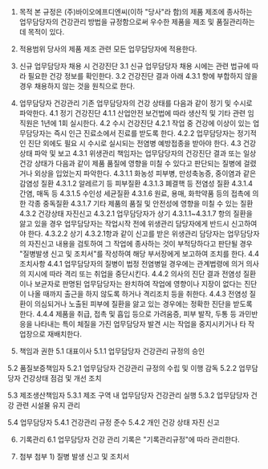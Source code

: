 1. 목적
본 규정은 (주)바이오에프디엔씨(이하 "당사"라 함)의 제품 제조에 종사하는 업무담당자의 건강관리 방법을 규정함으로써 우수한 제품을 제조 및 품질관리하는 데 목적이 있다.

2. 적용범위
당사의 제품 제조 관련 모든 업무담당자에 적용한다.

3. 신규 업무담당자 채용 시 건강진단
3.1 신규 업무담당자 채용 시에는 관련 법규에 따라 필요한 건강 정보를 확인한다.
3.2 건강진단 결과 아래 4.3.1 항에 부합하지 않을 경우 채용하지 않는 것을 원칙으로 한다.

4. 업무담당자 건강관리
기존 업무담당자의 건강 상태를 다음과 같이 정기 및 수시로 파악한다.
4.1 정기 건강진단
4.1.1 산업안전 보건법에 따라 생산직 및 기타 관련 임직원은 1년에 1회 실시한다.
4.2 수시 건강진단
4.2.1 작업 중 건강에 이상이 있는 업무담당자는 즉시 인근 진료소에서 진료를 받도록 한다.
4.2.2 업무담당자는 정기적인 진단 외에도 필요 시 수시로 실시되는 전염병 예방접종을 받아야 한다.
4.3 건강상태 파악 및 보고
4.3.1 위생관리 책임자는 업무담당자의 건강진단 결과 또는 일상 건강 상태가 다음과 같이 제품 품질에 영향을 미칠 수 있다고 판단되는 질병에 걸렸거나 외상을 입었는지 파악한다.
4.3.1.1 화농성 피부병, 만성축농증, 중이염과 같은 감염성 질환
4.3.1.2 알레르기 등 피부질환
4.3.1.3 폐결핵 등 전염성 질환
4.3.1.4 간염, 매독 등
4.3.1.5 수인성 세균질환
4.3.1.6 원료, 용매, 화학약품 등의 접촉에 의한 각종 중독질환
4.3.1.7 기타 제품의 품질 및 안전성에 영향을 미칠 수 있는 질환
4.3.2 건강상태 자진신고
4.3.2.1 업무담당자가 상기 4.3.1.1~4.3.1.7 항의 질환을 앓고 있을 경우 업무담당자는 작업시작 전에 위생관리 담당자에게 반드시 신고하여야 한다.
4.3.2.2 상기 4.3.2.1항과 같이 신고를 받은 위생관리 담당자는 업무담당자의 자진신고 내용을 검토하여 그 작업에 종사하는 것이 부적당하다고 판단될 경우 "질병발생 신고 및 조치서"를 작성하여 해당 부서장에게 보고하여 조치를 한다.
4.4 조치사항 
4.4.1 업무담당자의 질병이 법정 전염병일 경우에는 관계법령에 의거 의사의 지시에 따라 격리 또는 취업을 중단시킨다.
4.4.2 의사의 진단 결과 전염성 질환이나 보균자로 판명된 업무담당자는 완치하여 작업에 영향이나 지장이 없다는 진단이 나올 때까지 출근을 하지 않도록 하거나 격리조치 등을 취한다.
4.4.3 전염성 질환이 의심되거나 노출된 피부에 질환을 앓고 있는 경우에는 정확한 진단을 받도록 한다.
4.4.4 제품을 취급, 접촉 및 흡입 등으로 가려움증, 피부 발작, 두통 등 과민반응을 나타내는 특이 체질을 가진 업무담당자 발견 시는 작업을 중지시키거나 타 작업장으로 재배치한다.

5. 책임과 권한
5.1 대표이사
5.1.1 업무담당자 건강관리 규정의 승인

5.2 품질보증책임자
5.2.1 업무담당자 건강관리 규정의 수립 및 이행 감독
5.2.2 업무담당자 건강상태 점검 및 개선 조치

5.3 제조생산책임자
5.3.1 제조 구역 내 업무담당자 건강관리 실행
5.3.2 업무담당자 건강 관련 시설물 유지 관리

5.4 업무담당자
5.4.1 건강관리 규정 준수
5.4.2 개인 건강 상태 자진 신고

6. 기록관리
6.1 업무담당자 건강 관리 기록은 "기록관리규정"에 따라 관리한다.

7. 첨부
첨부 1) 질병 발생 신고 및 조치서
